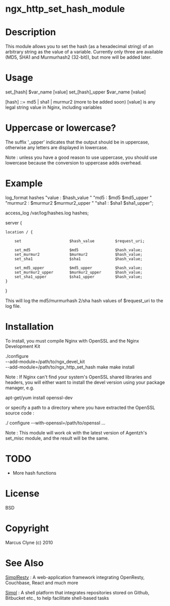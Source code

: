 ngx_http_set_hash_module
========================

Description
===========

This module allows you to set the hash (as a hexadecimal string) of an arbitrary
string as the value of a variable.  Currently only three are available (MD5, SHA1
and Murmurhash2 (32-bit)), but more will be added later.


Usage
=====

set_[hash]          $var_name   [value]
set_[hash]_upper    $var_name   [value]

[hash] ::= md5 | sha1 | murmur2 (more to be added soon)
[value] is any legal string value in Nginx, including variables



Uppercase or lowercase?
=======================

The suffix '_upper' indicates that the output should be in uppercase, otherwise any
letters are displayed in lowercase.

Note : unless you have a good reason to use uppercase, you should use lowercase because
the conversion to uppercase adds overhead.



Example
=======

log_format  hashes  "value : $hash_value  "
                    "md5 : $md5 $md5_upper  "
                    "murmur2 : $murmur2 $murmur2_upper  "
                    "sha1 : $sha1 $sha1_upper";

access_log  /var/log/hashes.log  hashes;

server {

    location / {

        set                     $hash_value         $request_uri;

        set_md5                 $md5                $hash_value;
        set_murmur2             $murmur2            $hash_value;
        set_sha1                $sha1               $hash_value;

        set_md5_upper           $md5_upper          $hash_value;
        set_murmur2_upper       $murmur2_upper      $hash_value;
        set_sha1_upper          $sha1_upper         $hash_value;
    }
}

This will log the md5/murmurhash 2/sha hash values of $request_uri to the log file.



Installation
============

To install, you must compile Nginx with OpenSSL and the Nginx Development Kit

./configure \
    --add-module=/path/to/ngx_devel_kit \
    --add-module=/path/to/ngx_http_set_hash
make
make install


Note : If Nginx can't find your system's OpenSSL shared libraries and headers, you
will either want to install the devel version using your package manager, e.g.

apt-get/yum install openssl-dev

or specify a path to a directory where you have extracted the OpenSSL source code :

./ configure --with-openssl=/path/to/openssl ...


Note : This module will work ok with the latest version of Agentzh's set_misc module,
and the result will be the same.


TODO
====

- More hash functions


License
=======

BSD


Copyright
=========

Marcus Clyne (c) 2010


See Also
========

[SimplResty](https://github.com/simplresty) : A web-application framework integrating OpenResty, Couchbase, React
and much more

[Simpl](https://github.com/simpl) : A shell platform that integrates repositories stored on Github, Bitbucket
etc., to help facilitate shell-based tasks
